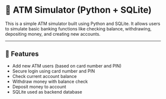 # 🏧 ATM Simulator (Python + SQLite)

This is a simple ATM simulator built using Python and SQLite. It allows users to simulate basic banking functions like checking balance, withdrawing, depositing money, and creating new accounts.

---

## 🚀 Features

- Add new ATM users (based on card number and PIN)
- Secure login using card number and PIN
- Check current account balance
- Withdraw money with balance check
- Deposit money to account
- SQLite used as backend database

